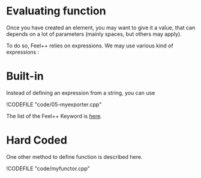 Evaluating function 
==================

Once you  have created an element, you may want to give it a value, that can depends on a lot of parameters (mainly spaces, but others may apply).

To do so, Feel++ relies on expressions.
We may use various kind of expressions :

<!-- toc -->


# Built-in 

Instead of defining an expression from a string, you can use

!CODEFILE "code/05-myexporter.cpp"

The list of the Feel++ Keyword is [here](../QuickReference/keywords.md).

# Hard Coded 

One other method to define function is described here.

!CODEFILE "code/myfunctor.cpp"
